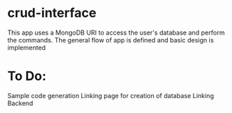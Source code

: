 # crud-interface
This app uses a MongoDB URI to access the user's database and perform the commands.
The general flow of app is defined and basic design is implemented

# To Do:
Sample code generation
Linking page for creation of database
Linking Backend
